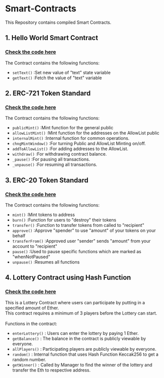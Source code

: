 # Smart-Contracts

This Repository contains compiled Smart Contracts.


## 1. Hello World Smart Contract
### [Check the code here](https://github.com/varun-doshi/Smart-Contracts/blob/main/HelloWorld.sol) <br/>
The Contract contains the following functions:
* `setText()` :Set new value of "text" state variable
* `getText()` :Fetch the value of "text" variable

## 2. ERC-721 Token Standard
### [Check the code here](https://github.com/varun-doshi/Smart-Contracts/blob/main/Vjacs.sol) <br/>
The Contract contains the following functions:
* `publicMint()` :Mint function for the general public
* `allowListMint()` :Mint function for the addresses on the AllowList public
* `internalMint()` :Internal function for common operations.
* `chngMintWindow()` :For turning Public and AllowList Minting on/off.
* `addToAllowList()` :For adding addresses to the AllowList.
* `withdraw()` :For withdrawing contract balance.
* `_pause()` :For pausing all transactions.
* `_unpause()` :For resuming all transactions.


## 3. ERC-20 Token Standard
### [Check the code here](https://github.com/varun-doshi/Smart-Contracts/blob/main/SolidityPlaybook.sol) <br/>
The Contract contains the following functions:
* `mint()` :Mint tokens to address
* `burn()` :Function for users to "destroy" their tokens
* `transfer()` :Function to transfer tokens from called to "recipient" 
* `approve()` :Approve "spender" to use "amount" of your tokens on your behalf
* `transferFrom()` :Approved user "sender" sends "amount" from your account to "recipient"
* `pause()` :Used to pause specific functions which are marked as "whenNotPaused"
* `unpause()` :Resumes all functions



## 4. Lottery Contract using Hash Function
### [Check the code here](https://github.com/varun-doshi/Smart-Contracts/blob/main/Lottery.sol)
This is a Lottery Contract where users can participate by putting in a specified amount of Ether. <br/>
This contract requires a minimum of 3 players before the Lottery can start. <br/>
<br/>
Functions in the contract:
* `enterLottery()` : Users can enter the lottery by paying 1 Ether.
* `getBalance()` : The balance in the contract is publicly viewable by everyone.
* `allPlayers()` : Participating players are publicly viewable by everyone.
* `random()` : Internal function that uses Hash Function Keccak256 to get a random number.
* `getWinner()` : Called by Manager to find the winner of the lottery and transfer the Eth to respective address.
